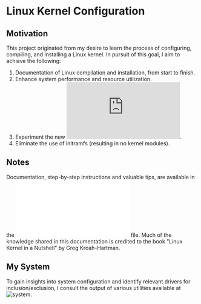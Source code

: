 # Linux Kernel Configuration

## Motivation

This project originated from my desire to learn the process of configuring, 
compiling, and installing a Linux kernel. In pursuit of this goal, I aim to 
achieve the following:

1. Documentation of Linux compilation and installation, from start to finish.
2. Enhance system performance and resource utilization.
3. Experiment the new ![Intel Xe driver](https://docs.kernel.org/next/gpu/rfc/xe.html).
4. Eliminate the use of initramfs (resulting in no kernel modules).

## Notes

Documentation, step-by-step instructions and valuable tips, 
are available in the ![NOTES.md](./NOTES.md) file. Much of the knowledge shared
in this documentation is credited to the book "Linux Kernel in a Nutshell" by 
Greg Kroah-Hartman.

## My System

To gain insights into system configuration and identify relevant drivers for 
inclusion/exclusion, I consult the output of various utilities available at
![system](./system/).
